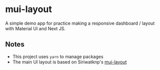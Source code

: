 # mui-layout
A simple demo app for practice making a responsive dashboard / layout with Material UI and Next JS.

## Notes
* This project uses `yarn` to manage packages
* The main UI layout is based on Siriwatknp's [mui-layout](https://github.com/siriwatknp/mui-layout)

